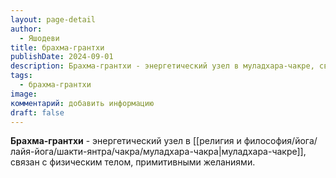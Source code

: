 ```yaml
---
layout: page-detail
author:
  - Яшодеви
title: брахма-грантхи
publishDate: 2024-09-01
description: Брахма-грантхи - энергетический узел в муладхара-чакре, связан с физическим телом, примитивными желаниями.
tags:
  - брахма-грантхи
image: 
комментарий: добавить информацию
draft: false
---
```

**Брахма-грантхи** - энергетический узел в [[религия и философия/йога/лайя-йога/шакти-янтра/чакра/муладхара-чакра|муладхара-чакре]], связан с физическим телом, примитивными желаниями.

